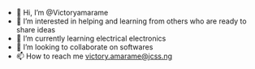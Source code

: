 - 👋 Hi, I’m @Victoryamarame
- 👀 I’m interested in helping and learning from others who are ready to share ideas
- 🌱 I’m currently learning electrical electronics 
- 💞️ I’m looking to collaborate on softwares
- 📫 How to reach me victory.amarame@jcss.ng

<!---
Victoryamarame/Victoryamarame is a ✨ special ✨ repository because its `README.md` (this file) appears on your GitHub profile.
You can click the Preview link to take a look at your changes.
--->
